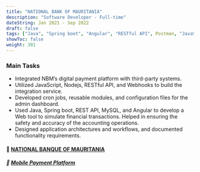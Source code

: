 ```yaml
---
title: "NATIONAL BANK OF MAURITANIA"
description: "Software Developer - Full-time"
dateString: Jan 2021 - Sep 2022
draft: false
tags: ["Java", "Spring boot", "Angular", "RESTful API", Postman, "JavaScript", "MySQL", Git, Miro visual Platform]
showToc: false
weight: 301
--- 
```


### Main Tasks

- Integrated NBM’s digital payment platform with third-party systems.
- Utilized JavaScript, Nodejs, RESTful API, and Webhooks to build the integration service.
- Developed cron jobs, reusable modules, and configuration files for the admin dashboard.
- Used Java, Spring boot, REST API, MySQL, and Angular to develop a Web tool to simulate financial transactions. Helped in ensuring the safety and accuracy of the accounting operations.
- Designed application architectures and workflows, and documented functionality requirements.

#### 🔗 [**NATIONAL BANQUE OF MAURITANIA**](http://www.bnm.mr/)
##### 🔗 [**Mobile Payment Platform**](http://www.click.mr/)